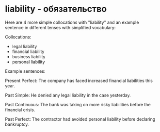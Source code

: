 # liability - обязательство

Here are 4 more simple collocations with "liability" and an example sentence in different tenses with simplified vocabulary:

Collocations:

- legal liability
- financial liability
- business liability
- personal liability

Example sentences:

Present Perfect: The company has faced increased financial liabilities this year.

Past Simple: He denied any legal liability in the case yesterday.

Past Continuous: The bank was taking on more risky liabilities before the financial crisis.

Past Perfect: The contractor had avoided personal liability before declaring bankruptcy.
